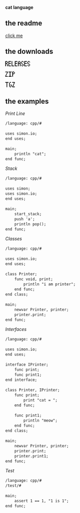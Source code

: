 __cat language__

## the readme
[click me](https://github.com/LiamCoal/smn/blob/master/readme.md)

## the downloads
[![releases](releases.png)](https://github.com/LiamCoal/smn/releases)

[![latest ZIP](zip.png)](https://github.com/LiamCoal/smn/archive/0.1.4.zip)

[![latest TGZ](tgz.png)](https://github.com/LiamCoal/smn/archive/0.1.4.tar.gz)

## the examples

_Print Line_
```
/language: cpp/#

uses simon.io;
end uses;

main;
    println "cat";
end func;
```

_Stack_
```
/language: cpp/#

uses simon;
uses simon.io;
end uses;

main;
    start_stack;
    push 'a';
    println pop();
end func;
```

_Classes_
```
/language: cpp/#

uses simon.io;
end uses;

class Printer;
    func void, print;
        println "i am printer";
    end func;
end class;

main;
    newvar Printer, printer;
    printer.print;
end func;
```

_Interfaces_
```
/language: cpp/#

uses simon.io;
end uses;

interface IPrinter;
    func print;
    func print1;
end interface;

class Printer, IPrinter;
    func print;
        print "cat = ";
    end func;

    func print1;
        println "meow";
    end func;
end class;

main;
    newvar Printer, printer;
    printer.print;
    printer.print1;
end func;
```
_Test_
```
/language: cpp/#
/test/#

main;
    assert 1 == 1, "1 is 1";
end func;
```
